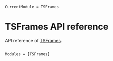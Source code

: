 ```@meta
CurrentModule = TSFrames
```

# TSFrames API reference

API reference of [TSFrames](https://github.com/xKDR/TSFrames.jl).

```@index
```

```@autodocs
Modules = [TSFrames]
```
